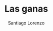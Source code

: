 ---
title: "Las ganas"
subtitle: ""
description: ""
layout: book
author: Santiago Lorenzo
started: 2017-07-11
read: 2017-07-11
status: read
rating: 3
color: 
cover: 
pages: 232
link: 
---